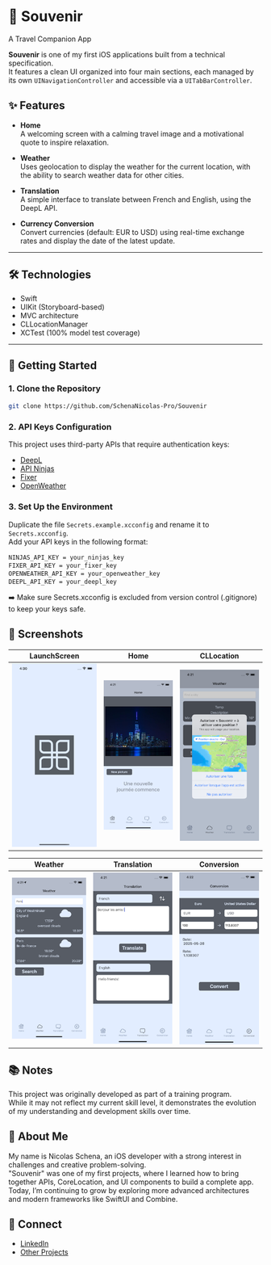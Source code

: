 # 📱 Souvenir  
A Travel Companion App

**Souvenir** is one of my first iOS applications built from a technical specification.  
It features a clean UI organized into four main sections, each managed by its own `UINavigationController` and accessible via a `UITabBarController`.

## ✨ Features

- **Home**  
  A welcoming screen with a calming travel image and a motivational quote to inspire relaxation.

- **Weather**  
  Uses geolocation to display the weather for the current location, with the ability to search weather data for other cities.

- **Translation**  
  A simple interface to translate between French and English, using the DeepL API.

- **Currency Conversion**  
  Convert currencies (default: EUR to USD) using real-time exchange rates and display the date of the latest update.

---

## 🛠 Technologies

- Swift
- UIKit (Storyboard-based)
- MVC architecture
- CLLocationManager
- XCTest (100% model test coverage)

---

## 🚀 Getting Started

### 1. Clone the Repository

```bash
git clone https://github.com/SchenaNicolas-Pro/Souvenir
```

### 2. API Keys Configuration
This project uses third-party APIs that require authentication keys:

- [DeepL](https://www.deepl.com)  
- [API Ninjas](https://www.api-ninjas.com)  
- [Fixer](https://fixer.io)  
- [OpenWeather](https://openweathermap.org)  

### 3. Set Up the Environment
Duplicate the file `Secrets.example.xcconfig` and rename it to `Secrets.xcconfig`.  
Add your API keys in the following format:

    NINJAS_API_KEY = your_ninjas_key  
    FIXER_API_KEY = your_fixer_key  
    OPENWEATHER_API_KEY = your_openweather_key  
    DEEPL_API_KEY = your_deepl_key  

➡️ Make sure Secrets.xcconfig is excluded from version control (.gitignore) to keep your keys safe.  

## 📸 Screenshots
| LaunchScreen | Home | CLLocation |
|--------------|------|------------|
| ![LaunchScreen](screenshots/launchscreen.png) | ![Home](screenshots/home.png) | ![Weather](screenshots/weather_1.png) |

| Weather | Translation | Conversion |
|---------|-------------|------------|
| ![Weather](screenshots/weather_2.png) | ![Translation](screenshots/translation.png) | ![Conversion](screenshots/conversion.png) |

## 📚 Notes  
This project was originally developed as part of a training program.  
While it may not reflect my current skill level, it demonstrates the evolution of my understanding and development skills over time.

## 👤 About Me
My name is Nicolas Schena, an iOS developer with a strong interest in challenges and creative problem-solving.  
"Souvenir" was one of my first projects, where I learned how to bring together APIs, CoreLocation, and UI components to build a complete app.  
Today, I’m continuing to grow by exploring more advanced architectures and modern frameworks like SwiftUI and Combine.  
  
## 🔗 Connect
- [LinkedIn](https://www.linkedin.com/in/nicolas-schena-413056155/)
- [Other Projects](https://github.com/SchenaNicolas-Pro)
